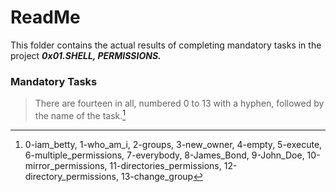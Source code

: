 # ReadMe

This folder contains the actual results of completing mandatory tasks in the project ___0x01.SHELL, PERMISSIONS.___

### Mandatory Tasks
> There are fourteen in all, numbered 0 to 13 with a hyphen, followed by the name of the task.[^1]
[^1]: 0-iam_betty, 1-who_am_i, 2-groups, 3-new_owner, 4-empty, 5-execute, 6-multiple_permissions, 7-everybody, 8-James_Bond, 9-John_Doe, 10-mirror_permissions, 11-directories_permissions, 12-directory_permissions, 13-change_group
